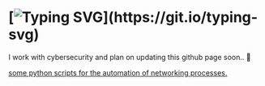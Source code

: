 
# [![Typing SVG](https://readme-typing-svg.herokuapp.com?size=23&duration=4999&color=87C6F7&lines=Hi%2C+there!)](https://git.io/typing-svg)

I work with cybersecurity and plan on updating this github page soon.. 🤫

[some python scripts for the automation of networking processes.](https://github.com/j4nedoe/python-automation)

<!--
**j4nedoe/j4nedoe** is a ✨ _special_ ✨ repository because its `README.md` (this file) appears on your GitHub profile.

Here are some ideas to get you started:

- 🔭 I’m currently working on ...
- 🌱 I’m currently learning ...
- 👯 I’m looking to collaborate on ...
- 🤔 I’m looking for help with ...
- 💬 Ask me about ...
- 📫 How to reach me: ...
- 😄 Pronouns: ...
- ⚡ Fun fact: ...
-->
